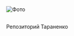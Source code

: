 <!DOCTYPE html>
<html lang="en">
<head>
    <meta charset="UTF-8">
    <meta name="viewport" content="width=device-width, initial-scale=1.0">
    <title>Визитка</title>
    <link rel="stylesheet" href="styles.css">
</head>
<body>
    <div class="card">
        <img src="URLhttps://avatars.mds.yandex.net/i?id=e59adda5002f72d6ec38dd28f6e223c6_l-5252083-images-thumbs&n=13" alt="Фото">
        <h2></h2>
        <p>Репозиторий Тараненко</p>
    </div>
</body>
</html>